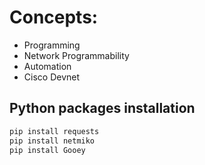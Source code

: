 # Concepts:
- Programming
- Network Programmability
- Automation
- Cisco Devnet

## Python packages installation
```sh
pip install requests
pip install netmiko
pip install Gooey
```

